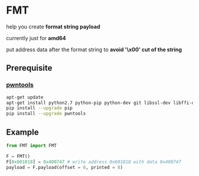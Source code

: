 # FMT

help you create **format string payload**

currently just for **amd64**

put address data after the format string to **avoid '\x00' cut of the string**

## Prerequisite

### [pwntools](https://github.com/Gallopsled/pwntools)

```bash
apt-get update
apt-get install python2.7 python-pip python-dev git libssl-dev libffi-dev build-essential
pip install --upgrade pip
pip install --upgrade pwntools
```

## Example

```python
from FMT import FMT

F = FMT()
F[0x601018] = 0x400747 # write address 0x601018 with data 0x400747
payload = F.payload(offset = 6, printed = 8)
```
